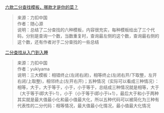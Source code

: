 [六款二分查找模板，哪款才是你的菜？](https://leetcode.cn/circle/discuss/ObmjbJ/)
> 来源：力扣中国  
> 作者：随心源  
> 说明：总结了二分查找的六种模板，内容很充实，每种模板给出了三个代码，分别是查询一个数，当数重复时，查询最左侧的这个数，查询最右侧的这个数，还有作者对于二分查找的一些总结

[二分查找从入门到入睡](https://leetcode.cn/circle/discuss/ooxfo8/)
> 来源：力扣中国  
> 作者：yukiyama  
> 说明：三大模板：相错终止(左闭右闭)，相等终止(左闭右开/下取整，左开右闭/上取整)，相邻终止(左开右开)；五种情况（实际可以看成三种情况）：相等，大于，大于等于，小于，小于等于，总结成三种情况就是相等，大于（大于等于i即大于i-1），小于（小于等于i即小于i+1），最后大于和小于两种其实就是最大值最小化和最小值最大化，所以五种代码可以被简化为三种有代表性的二分代码：相等情况，最大值最小化情况，最小值最大化情况
